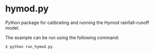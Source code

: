 # hymod.py

Python package for calibrating and running the Hymod rainfall-runoff model.


The example can be run using the following command:

```
$ python run_hymod.py
```
